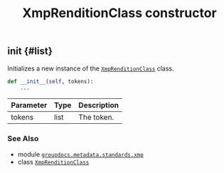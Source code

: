 ﻿---
title: XmpRenditionClass constructor
second_title: GroupDocs.Metadata for Python via .NET API References
description: 
type: docs
url: /python-net/groupdocs.metadata.standards.xmp/xmprenditionclass/__init__/
is_root: false
weight: 10
---

## __init__ {#list}

Initializes a new instance of the [`XmpRenditionClass`](/metadata/python-net/groupdocs.metadata.standards.xmp/xmprenditionclass) class.



```python
def __init__(self, tokens):
    ...
```


| Parameter | Type | Description |
| :- | :- | :- |
| tokens | list | The token. |



### See Also
* module [`groupdocs.metadata.standards.xmp`](../../)
* class [`XmpRenditionClass`](/metadata/python-net/groupdocs.metadata.standards.xmp/xmprenditionclass)
